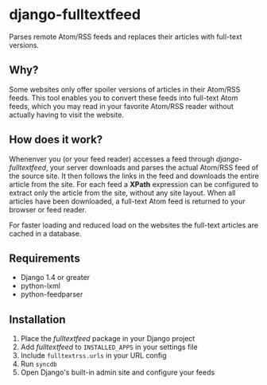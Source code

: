 django-fulltextfeed
===================

Parses remote Atom/RSS feeds and replaces their articles with full-text versions.

Why?
----

Some websites only offer spoiler versions of articles in their Atom/RSS feeds. This tool enables you to convert these feeds into full-text Atom feeds, which you may read in your favorite Atom/RSS reader without actually having to visit the website.

How does it work?
-----------------

Whenenver you (or your feed reader) accesses a feed through *django-fulltextfeed*, your server downloads and parses the actual Atom/RSS feed of the source site. It then follows the links in the feed and downloads the entire article from the site. For each feed a **XPath** expression can be configured to extract only the article from the site, without any site layout. When all articles have been downloaded, a full-text Atom feed is returned to your browser or feed reader.

For faster loading and reduced load on the websites the full-text articles are cached in a database.

Requirements
------------

* Django 1.4 or greater
* python-lxml
* python-feedparser

Installation
------------

1. Place the *fulltextfeed* package in your Django project
2. Add *fulltextfeed* to `INSTALLED_APPS` in your settings file
3. Include `fulltextrss.urls` in your URL config
4. Run `syncdb`
5. Open Django's built-in admin site and configure your feeds
